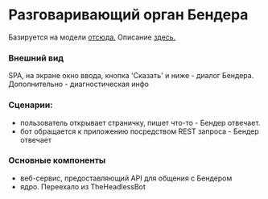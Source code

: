 # Разговаривающий орган Бендера
Базируется на модели [отсюда.](https://huggingface.co/Grossmend/rudialogpt3_medium_based_on_gpt2)
Описание [здесь.](https://habr.com/ru/company/icl_services/blog/548244)


### Внешний вид
SPA, на экране окно ввода, кнопка 'Сказать' и ниже - диалог Бендера.
Дополнительно - диагностическая инфо

### Сценарии:
- пользователь открывает страничку, пишет что-то - Бендер отвечает.
- бот обращается к приложению посредством REST запроса - Бендер отвечает

### Основные компоненты
- веб-сервис, предоставляющий API для общения с Бендером
- ядро. Переехало из TheHeadlessBot

